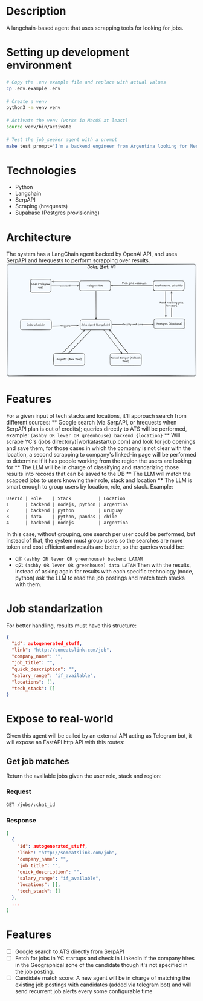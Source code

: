 # Description
A langchain-based agent that uses scrapping tools for looking for jobs.

# Setting up development environment
```bash
# Copy the .env example file and replace with actual values
cp .env.example .env

# Create a venv
python3 -m venv venv

# Activate the venv (works in MacOS at least)
source venv/bin/activate

# Test the job_seeker agent with a prompt
make test prompt="I'm a backend engineer from Argentina looking for NestJS jobs"
```

# Technologies
* Python
* Langchain
* SerpAPI
* Scraping (hrequests)
* Supabase (Postgres provisioning)

# Architecture
The system has a LangChain agent backed by OpenAI API, and uses SerpAPI and hrequests to perform scrapping over results.
![Architecture Diagram](docs/architecture.png)

# Features
For a given input of tech stacks and locations, it'll approach search from different sources:
** Google search (via SerpAPI, or hrequests when SerpAPI plan is out of credits); queries directly to ATS will be performed, example: `(ashby OR lever OR greenhouse) backend {location}`
** Will scrape YC's (jobs directory)[workatastartup.com] and look for job openings and save them, for those cases in which the company is not clear with the location, a second scrapping to company's linked-in page will be performed to determine if it has people working from the region the users are looking for
** The LLM will be in charge of classifying and standarizing those results into records that can be saved to the DB
** The LLM will match the scapped jobs to users knowing their role, stack and location
** The LLM is smart enough to group users by location, role, and stack. Example:
```
UserId | Role    | Stack          | Location
1      | backend | nodejs, python | argentina
2      | backend | python         | uruguay
3      | data    | python, pandas | chile
4      | backend | nodejs         | argentina
```
In this case, without grouping, one search per user could be performed, but instead of that, the system must group users so the searches are more token and cost efficient and results are better, so the queries would be:
* q1: `(ashby OR lever OR greenhouse) backend LATAM`
* q2: `(ashby OR lever OR greenhouse) data LATAM`
Then with the results, instead of asking again for results with each specific technology (node, python) ask the LLM to read the job postings and match tech stacks with them.

# Job standarization
For better handling, results must have this structure:
```json
{
  "id": autogenerated_stuff,
  "link": "http://someatslink.com/job",
  "company_name": "",
  "job_title": "",
  "quick_description": "",
  "salary_range": "if_available",
  "locations": [],
  "tech_stack": []
}
```

# Expose to real-world
Given this agent will be called by an external API acting as Telegram bot, it will expose an FastAPI http API with this routes:

## Get job matches
Return the available jobs given the user role, stack and region:

### Request
```bash
GET /jobs/:chat_id
```
### Response
```json
[
  {
    "id": autogenerated_stuff,
    "link": "http://someatslink.com/job",
    "company_name": "",
    "job_title": "",
    "quick_description": "",
    "salary_range": "if_available",
    "locations": [],
    "tech_stack": []
  },
  ...
]
```

# Features
- [ ] Google search to ATS directly from SerpAPI
- [ ] Fetch for jobs in YC startups and check in LinkedIn if the company hires in the Geographical zone of the candidate though it's not specified in the job posting.
- [ ] Candidate match score: A new agent will be in charge of matching the existing job postings with candidates (added via telegram bot) and will send recurrent job alerts every some configurable time

